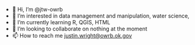 - 👋 Hi, I’m @jtw-owrb
- 👀 I’m interested in data management and manipulation, water science, 
- 🌱 I’m currently learning R, QGIS, HTML
- 💞️ I’m looking to collaborate on nothing at the moment
- 📫 How to reach me justin.wright@owrb.ok.gov

<!---
jtw-owrb/jtw-owrb is a ✨ special ✨ repository because its `README.md` (this file) appears on your GitHub profile.
You can click the Preview link to take a look at your changes.
--->
